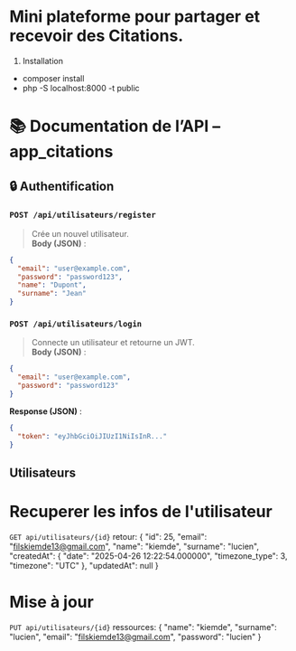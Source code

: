 #  Mini plateforme pour partager et recevoir des Citations.

1. Installation

- composer install
- php -S localhost:8000 -t public


# 📚 Documentation de l’API – app_citations

## 🔒 Authentification

### `POST /api/utilisateurs/register`
> Crée un nouvel utilisateur.  
**Body (JSON)** :
```json
{
  "email": "user@example.com",
  "password": "password123",
  "name": "Dupont",
  "surname": "Jean"
}
```

### `POST /api/utilisateurs/login`
> Connecte un utilisateur et retourne un JWT.  
**Body (JSON)** :
```json
{
  "email": "user@example.com",
  "password": "password123"
}
```
**Response (JSON)** :
```json
{
  "token": "eyJhbGciOiJIUzI1NiIsInR..."
}
```

## Utilisateurs

# Recuperer les infos de l'utilisateur
`GET api/utilisateurs/{id}`
retour:
{
    "id": 25,
    "email": "filskiemde13@gmail.com",
    "name": "kiemde",
    "surname": "lucien",
    "createdAt": {
        "date": "2025-04-26 12:22:54.000000",
        "timezone_type": 3,
        "timezone": "UTC"
    },
    "updatedAt": null
}
# Mise à jour 
`PUT api/utilisateurs/{id}`
ressources:
{
    "name": "kiemde",
    "surname": "lucien",
    "email": "filskiemde13@gmail.com",
    "password": "lucien"
}